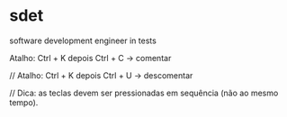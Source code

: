 # sdet
software development engineer in tests



Atalho: Ctrl + K depois Ctrl + C → comentar

// Atalho: Ctrl + K depois Ctrl + U → descomentar

// Dica: as teclas devem ser pressionadas em sequência (não ao mesmo tempo).
